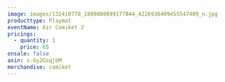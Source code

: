 ```yaml
---
image: images/132410778_1809800699177844_4226936409455547409_n.jpg
producttype: Playmat
eventName: Air Comiket 2
pricings:
  - quantity: 1
    price: 65
onsale: false
asin: s-Gy2GsqjbM
merchandise: comiket
---
```


